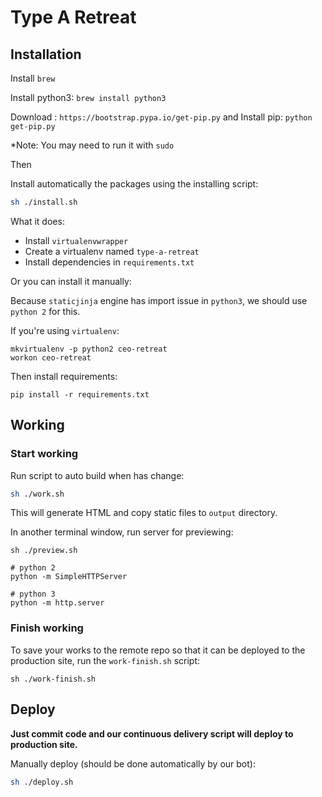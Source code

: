 # Type A Retreat

## Installation

Install `brew` 

Install python3: `brew install python3`

Download : `https://bootstrap.pypa.io/get-pip.py` 
and
Install pip: `python get-pip.py`

*Note: You may need to run it with `sudo`

Then

Install automatically the packages using the installing script:

```bash
sh ./install.sh
```

What it does:

- Install `virtualenvwrapper`
- Create a virtualenv named `type-a-retreat`
- Install dependencies in `requirements.txt`

Or you can install it manually:

Because `staticjinja` engine has import issue in `python3`, we should use `python 2` for this.

If you're using `virtualenv`:

```
mkvirtualenv -p python2 ceo-retreat
workon ceo-retreat
```

Then install requirements:

```
pip install -r requirements.txt
```

## Working

### Start working

Run script to auto build when has change:

```bash
sh ./work.sh
```

This will generate HTML and copy static files to `output` directory.

In another terminal window, run server for previewing:

```
sh ./preview.sh
```


```
# python 2
python -m SimpleHTTPServer

# python 3
python -m http.server
```

### Finish working

To save your works to the remote repo so that it can be deployed to the production site, run the `work-finish.sh` script:

```
sh ./work-finish.sh
```

## Deploy

**Just commit code and our continuous delivery script will deploy to production site.**

Manually deploy (should be done automatically by our bot):

```bash
sh ./deploy.sh
```
